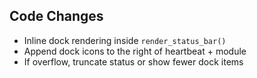 ## Code Changes

- Inline dock rendering inside `render_status_bar()`
- Append dock icons to the right of heartbeat + module
- If overflow, truncate status or show fewer dock items
